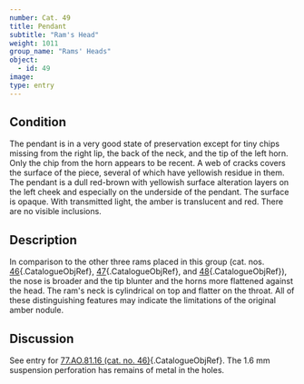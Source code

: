 ```yaml
---
number: Cat. 49
title: Pendant
subtitle: "Ram's Head"
weight: 1011
group_name: "Rams' Heads"
object:
  - id: 49
image:
type: entry
---
```


## Condition

The pendant is in a very good state of preservation except for tiny chips missing from the right lip, the back of the neck, and the tip of the left horn. Only the chip from the horn appears to be recent. A web of cracks covers the surface of the piece, several of which have yellowish residue in them. The pendant is a dull red-brown with yellowish surface alteration layers on the left cheek and especially on the underside of the pendant. The surface is opaque. With transmitted light, the amber is translucent and red. There are no visible inclusions.

## Description

In comparison to the other three rams placed in this group (cat. nos. [46](#cat-77.AO.81.16){.CatalogueObjRef}, [47](#cat-77.AO.81.17){.CatalogueObjRef}, and [48](#cat-77.AO.81.18){.CatalogueObjRef}), the nose is broader and the tip blunter and the horns more flattened against the head. The ram's neck is cylindrical on top and flatter on the throat. All of these distinguishing features may indicate the limitations of the original amber nodule.

## Discussion

See entry for [77.AO.81.16 (cat. no. 46)](#cat-77.AO.81.16){.CatalogueObjRef}. The 1.6 mm suspension perforation has remains of metal in the holes.
